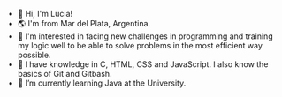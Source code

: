- 👋 Hi, I'm Lucia!
- 🌎 I'm from Mar del Plata, Argentina.
- 👀 I'm interested in facing new challenges in programming and training my logic well to be able to solve problems in the most efficient way possible.
- 👶 I have knowledge in C, HTML, CSS and JavaScript. I also know the basics of Git and Gitbash.
- 🌱 I’m currently learning Java at the University.
